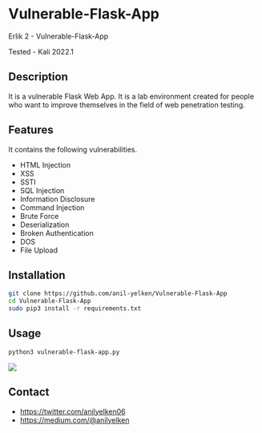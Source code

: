 # Vulnerable-Flask-App

Erlik 2 - Vulnerable-Flask-App

Tested - Kali 2022.1

## Description

It is a vulnerable Flask Web App. It is a lab environment created for people who want to improve themselves in the field of web penetration testing.

## Features

It contains the following vulnerabilities.

- HTML Injection
- XSS
- SSTI
- SQL Injection
- Information Disclosure
- Command Injection
- Brute Force
- Deserialization
- Broken Authentication
- DOS
- File Upload

## Installation

```bash
git clone https://github.com/anil-yelken/Vulnerable-Flask-App
cd Vulnerable-Flask-App
sudo pip3 install -r requirements.txt
```

## Usage

```bash
python3 vulnerable-flask-app.py
```

<img src="https://github.com/anil-yelken/Vulnerable-Flask-App/blob/main/vulnerable-flask-app.jpg">

## Contact

- https://twitter.com/anilyelken06
- https://medium.com/@anilyelken
